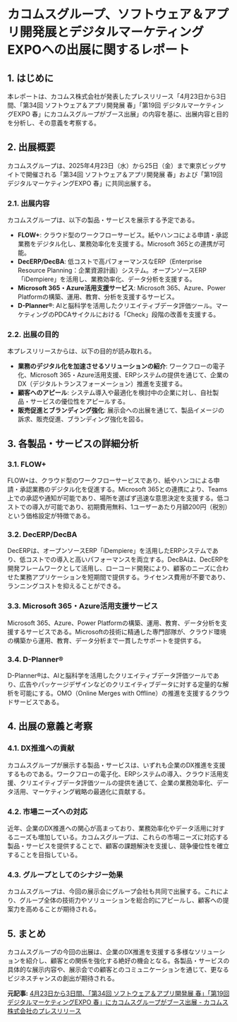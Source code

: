 # カコムスグループ、ソフトウェア＆アプリ開発展とデジタルマーケティングEXPOへの出展に関するレポート

## 1. はじめに

本レポートは、カコムス株式会社が発表したプレスリリース「4月23日から3日間、「第34回 ソフトウェア＆アプリ開発展 春」「第19回 デジタルマーケティングEXPO 春」にカコムスグループがブース出展」の内容を基に、出展内容と目的を分析し、その意義を考察する。

## 2. 出展概要

カコムスグループは、2025年4月23日（水）から25日（金）まで東京ビッグサイトで開催される「第34回 ソフトウェア＆アプリ開発展 春」および「第19回 デジタルマーケティングEXPO 春」に共同出展する。

### 2.1. 出展内容

カコムスグループは、以下の製品・サービスを展示する予定である。

* **FLOW+**: クラウド型のワークフローサービス。紙やハンコによる申請・承認業務をデジタル化し、業務効率化を支援する。Microsoft 365との連携が可能。
* **DecERP/DecBA**: 低コストで高パフォーマンスなERP（Enterprise Resource Planning：企業資源計画）システム。オープンソースERP「iDempiere」を活用し、業務効率化、データ分析を支援する。
* **Microsoft 365・Azure活用支援サービス**: Microsoft 365、Azure、Power Platformの構築、運用、教育、分析を支援するサービス。
* **D-Planner®**: AIと脳科学を活用したクリエイティブデータ評価ツール。マーケティングのPDCAサイクルにおける「Check」段階の改善を支援する。

### 2.2. 出展の目的

本プレスリリースからは、以下の目的が読み取れる。

* **業務のデジタル化を加速させるソリューションの紹介**: ワークフローの電子化、Microsoft 365・Azure活用支援、ERPシステムの提供を通じて、企業のDX（デジタルトランスフォーメーション）推進を支援する。
* **顧客へのアピール**: システム導入や最適化を検討中の企業に対し、自社製品・サービスの優位性をアピールする。
* **販売促進とブランディング強化**: 展示会への出展を通じて、製品イメージの訴求、販売促進、ブランディング強化を図る。

## 3. 各製品・サービスの詳細分析

### 3.1. FLOW+

FLOW+は、クラウド型のワークフローサービスであり、紙やハンコによる申請・承認業務のデジタル化を促進する。Microsoft 365との連携により、Teams上での承認や通知が可能であり、場所を選ばず迅速な意思決定を支援する。低コストでの導入が可能であり、初期費用無料、1ユーザーあたり月額200円（税別）という価格設定が特徴である。

### 3.2. DecERP/DecBA

DecERPは、オープンソースERP「iDempiere」を活用したERPシステムであり、低コストでの導入と高いパフォーマンスを両立する。DecBAは、DecERPを開発フレームワークとして活用し、ローコード開発により、顧客のニーズに合わせた業務アプリケーションを短期間で提供する。ライセンス費用が不要であり、ランニングコストを抑えることができる。

### 3.3. Microsoft 365・Azure活用支援サービス

Microsoft 365、Azure、Power Platformの構築、運用、教育、データ分析を支援するサービスである。Microsoftの技術に精通した専門部隊が、クラウド環境の構築から運用、教育、データ分析まで一貫したサポートを提供する。

### 3.4. D-Planner®

D-Planner®は、AIと脳科学を活用したクリエイティブデータ評価ツールであり、広告やパッケージデザインなどのクリエイティブデータに対する定量的な解析を可能にする。OMO（Online Merges with Offline）の推進を支援するクラウドサービスである。

## 4. 出展の意義と考察

### 4.1. DX推進への貢献

カコムスグループが展示する製品・サービスは、いずれも企業のDX推進を支援するものである。ワークフローの電子化、ERPシステムの導入、クラウド活用支援、クリエイティブデータ評価ツールの提供を通じて、企業の業務効率化、データ活用、マーケティング戦略の最適化に貢献する。

### 4.2. 市場ニーズへの対応

近年、企業のDX推進への関心が高まっており、業務効率化やデータ活用に対するニーズも増加している。カコムスグループは、これらの市場ニーズに対応する製品・サービスを提供することで、顧客の課題解決を支援し、競争優位性を確立することを目指している。

### 4.3. グループとしてのシナジー効果

カコムスグループは、今回の展示会にグループ会社も共同で出展する。これにより、グループ全体の技術力やソリューションを総合的にアピールし、顧客への提案力を高めることが期待される。

## 5. まとめ

カコムスグループの今回の出展は、企業のDX推進を支援する多様なソリューションを紹介し、顧客との関係を強化する絶好の機会となる。各製品・サービスの具体的な展示内容や、展示会での顧客とのコミュニケーションを通じて、更なるビジネスチャンスの創出が期待される。



**元記事:** [4月23日から3日間、「第34回 ソフトウェア＆アプリ開発展 春」「第19回 デジタルマーケティングEXPO 春」にカコムスグループがブース出展 - カコムス株式会社のプレスリリース](https://www.value-press.com/pressrelease/353750)